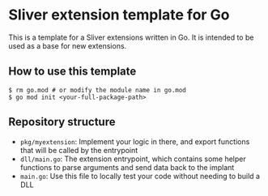 # Sliver extension template for Go

This is a template for a Sliver extensions written in Go. It is intended to be used as a base for new extensions.

## How to use this template

```shell
$ rm go.mod # or modify the module name in go.mod
$ go mod init <your-full-package-path>
```

## Repository structure

- `pkg/myextension`: Implement your logic in there, and export functions that will be called by the entrypoint
- `dll/main.go`: The extension entrypoint, which contains some helper functions to parse arguments and send data back to the implant
- `main.go`: Use this file to locally test your code without needing to build a DLL